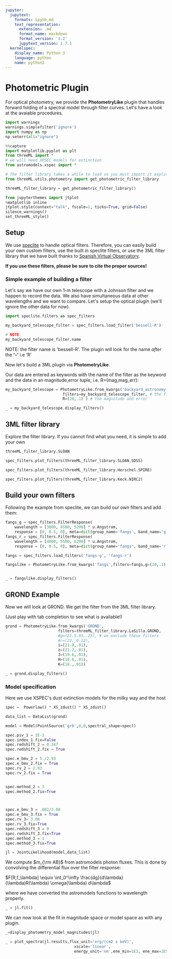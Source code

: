 ```yaml
---
jupyter:
  jupytext:
    formats: ipynb,md
    text_representation:
      extension: .md
      format_name: markdown
      format_version: '1.2'
      jupytext_version: 1.7.1
  kernelspec:
    display_name: Python 3
    language: python
    name: python3
---
```


# Photometric Plugin

For optical photometry, we provide the **PhotometryLike** plugin that handles forward folding of a spectral model through filter curves. Let's have a look at the avaiable procedures.


```python 
import warnings
warnings.simplefilter('ignore')
import numpy as np
np.seterr(all="ignore")
```


```python
%%capture
import matplotlib.pyplot as plt
from threeML import *
# we will need XPSEC models for extinction
from astromodels.xspec import *

# The filter library takes a while to load so you must import it explicitly.
from threeML.utils.photometry import get_photometric_filter_library

threeML_filter_library = get_photometric_filter_library()

```

```python 
from jupyterthemes import jtplot
%matplotlib inline
jtplot.style(context="talk", fscale=1, ticks=True, grid=False)
silence_warnings()
set_threeML_style()


```



## Setup

We use [speclite](http://speclite.readthedocs.io/en/latest/ ) to handle optical filters.
Therefore, you can easily build your own custom filters, use the built in speclite filters, or use the 3ML filter library that we have built thanks to [Spanish Virtual Observatory](http://svo.cab.inta-csic.es/main/index.php). 

**If you use these filters, please be sure to cite the proper sources!**

### Simple example of building a filter
Let's say we have our own 1-m telescope with a Johnson filter and we happen to record the data. We also have simultaneous data at other wavelengths and we want to compare. Let's setup the optical plugin (we'll ignore the other data for now).



```python
import speclite.filters as spec_filters

my_backyard_telescope_filter = spec_filters.load_filter('bessell-R')

# NOTE:
my_backyard_telescope_filter.name
```

<!-- #region -->
NOTE: the filter name is 'bessell-R'. The plugin will look for the name *after* the **'-'** i.e 'R'


Now let's build a 3ML plugin via **PhotometryLike**. 

Our data are entered as keywords with the name of the filter as the keyword and the data in an magnitude,error tuple, i.e. R=(mag,mag_err):
<!-- #endregion -->

```python
my_backyard_telescope = PhotometryLike.from_kwargs('backyard_astronomy',
                         filters=my_backyard_telescope_filter, # the filter
                         R=(20,.1) ) # the magnitude and error

_ = my_backyard_telescope.display_filters()
```

## 3ML filter library
Explore the filter library. If you cannot find what you need, it is simple to add your own


```python
threeML_filter_library.SLOAN
```

```python
spec_filters.plot_filters(threeML_filter_library.SLOAN.SDSS)
```

```python
spec_filters.plot_filters(threeML_filter_library.Herschel.SPIRE)
```

```python
spec_filters.plot_filters(threeML_filter_library.Keck.NIRC2)
```

## Build your own filters

Following the example from speclite, we can build our own filters and add them:

```python
fangs_g = spec_filters.FilterResponse(
    wavelength = [3800, 4500, 5200] * u.Angstrom,
    response = [0, 0.5, 0], meta=dict(group_name='fangs', band_name='g'))
fangs_r = spec_filters.FilterResponse(
    wavelength = [4800, 5500, 6200] * u.Angstrom,
    response = [0, 0.5, 0], meta=dict(group_name='fangs', band_name='r'))

fangs = spec_filters.load_filters('fangs-g', 'fangs-r')

fangslike = PhotometryLike.from_kwargs('fangs',filters=fangs,g=(20,.1),r=(18,.1))


_ = fangslike.display_filters()
```

## GROND Example

Now we will look at GROND. We get the filter from the 3ML filter library.

(Just play with tab completion to see what is available!)



```python
grond = PhotometryLike.from_kwargs('GROND',
                       filters=threeML_filter_library.LaSilla.GROND,
                       #g=(21.5.93,.23), # we exclude these filters
                       #r=(22.,0.12),
                       i=(21.8,.01),
                       z=(21.2,.01),
                       J=(19.6,.01),
                       H=(18.6,.01),
                       K=(18.,.01))
```

```python
_ = grond.display_filters()
```

### Model specification

Here we use XSPEC's dust extinction models for the milky way and the host 

```python
spec =  Powerlaw() * XS_zdust() * XS_zdust()

data_list = DataList(grond)

model = Model(PointSource('grb',0,0,spectral_shape=spec))

spec.piv_1 = 1E-2
spec.index_1.fix=False
spec.redshift_2 = 0.347
spec.redshift_2.fix = True

spec.e_bmv_2 = 5./2.93
spec.e_bmv_2.fix = True
spec.rv_2 = 2.93
spec.rv_2.fix = True


spec.method_2 = 3
spec.method_2.fix=True



spec.e_bmv_3 = .002/3.08
spec.e_bmv_3.fix = True
spec.rv_3= 3.08
spec.rv_3.fix=True
spec.redshift_3 = 0
spec.redshift_3.fix=True
spec.method_3 = 1
spec.method_3.fix=True

jl = JointLikelihood(model,data_list)

```

We compute $m_{\rm AB}$ from astromodels photon fluxes. This is done by convolving the differential flux over the filter response:

$F[R,f_\lambda] \equiv \int_0^\infty \frac{dg}{d\lambda}(\lambda)R(\lambda) \omega(\lambda) d\lambda$

where we have converted the astromodels functions to wavelength properly.

```python
_ = jl.fit()
```

We can now look at the fit in magnitude space or model space as with any plugin.


```python
_=display_photometry_model_magnitudes(jl)
```

```python
_ = plot_spectra(jl.results,flux_unit='erg/(cm2 s keV)',
                              xscale='linear',
                              energy_unit='nm',ene_min=1E3, ene_max=1E5, num_ene=200 )
```
